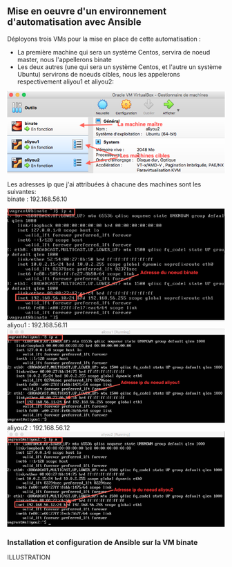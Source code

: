  ## Mise en oeuvre d'un environnement d'automatisation avec Ansible
 
 Déployons trois VMs pour la mise en place de cette automatisation :
 - La première machine qui sera un système Centos, servira de noeud master, nous l'appellerons binate
 - Les deux autres (une qui sera un système Centos, et l'autre un système Ubuntu) servirons de noeuds cibles, nous les appelerons respectivement aliyou1 et aliyou2:
 
<img src="https://raw.githubusercontent.com/abiForSofteam/ANSIBLE/main/VMs.png" />



Les adresses ip que j'ai attribuées à chacune des machines sont les suivantes:
<br />binate  : 192.168.56.10

<img src="https://raw.githubusercontent.com/abiForSofteam/ANSIBLE/main/ip_binate.png" />
<br />aliyou1 : 192.168.56.11

<img src="https://raw.githubusercontent.com/abiForSofteam/ANSIBLE/main/ip_aliyou1.png" />
<br />aliyou2 : 192.168.56.12

<img src="https://raw.githubusercontent.com/abiForSofteam/ANSIBLE/main/ip_aliyou2.png" />


### Installation et configuration de Ansible sur la VM binate

ILLUSTRATION
